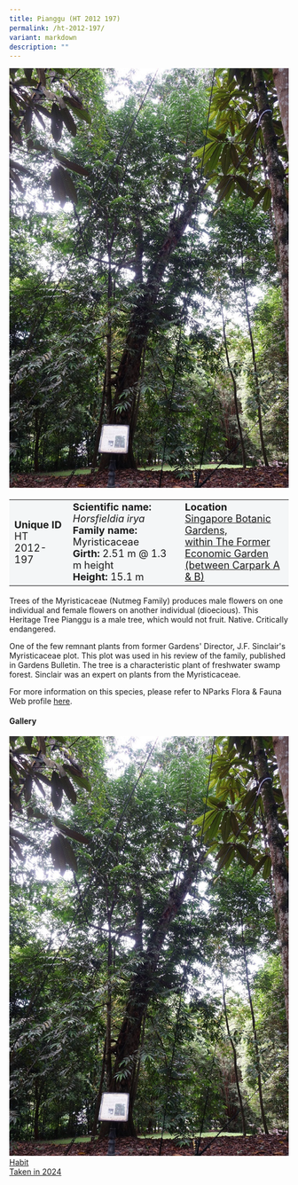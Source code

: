 ```yaml
---
title: Pianggu (HT 2012 197)
permalink: /ht-2012-197/
variant: markdown
description: ""
---
```

<div class="isomer-image-wrapper">
<img src="/images/Heritage_trees_photos/horsiry_ht2012-197_temp.jpg">
</div><table style="minWidth: 100px; font-size: 18px; background: #F4F6F7">
<tbody><tr>
<td rowspan="1" colspan="1">
<strong>Unique ID</strong>
<br>HT 2012-197
</td>
<td rowspan="1" colspan="1">
<strong>Scientific name:</strong> <em>Horsfieldia irya</em>
<br><strong>Family name:</strong> Myristicaceae
<br><strong>Girth: </strong>2.51 m @ 1.3 m height
<br><strong>Height: </strong>15.1 m
</td>
<td rowspan="1" colspan="1">
<strong>Location</strong><a href="https://www.onemap.gov.sg/?lat=1.3160900000016578&amp;lng=103.81696999999632">
 <br>Singapore Botanic Gardens,<br>within The Former Economic Garden<br>(between Carpark A &amp; B)</a>
</td>
</tr>
</tbody>
</table>
<p>Trees of the Myristicaceae (Nutmeg Family) produces male flowers on one individual and female flowers on another individual (dioecious). This Heritage Tree Pianggu is a male tree, which would not fruit. Native. Critically endangered.</p>
  
<p>One of the few remnant plants from former Gardens' Director, J.F. Sinclair's Myristicaceae plot. This plot was used in his review of the family, published in Gardens Bulletin. The tree is a characteristic plant of freshwater swamp forest. Sinclair was an expert on plants from the Myristicaceae.</p>

<p>For more information on this species, please refer to NParks Flora &amp; Fauna Web profile <a href="https://www.nparks.gov.sg/florafaunaweb/flora/2/9/2964">here</a>.</p>

<h4><b>Gallery</b></h4>
<div class="isomer-card-grid">
<a href="/images/Heritage_trees_photos/horsiry_ht2012-197_temp.jpg" class="isomer-card">
<div class="isomer-card-image">
<div class="isomer-image-wrapper"><img src="/images/Heritage_trees_photos/horsiry_ht2012-197_temp.jpg"></div></div>
<div class="isomer-card-body"><div class="isomer-card-title">Habit</div><div class="isomer-card-description">Taken in 2024</div></div></a><p></p></div>